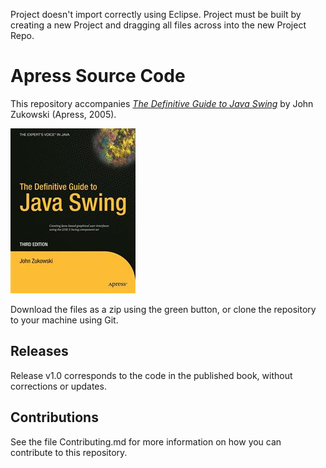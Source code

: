 Project doesn't import correctly using Eclipse. Project must be built by creating a new Project and dragging all files across into the new Project Repo.

# Apress Source Code

This repository accompanies [*The Definitive Guide to Java Swing*](http://www.apress.com/9781590594476) by John Zukowski (Apress, 2005).

![Cover image](9781590594476.jpg)

Download the files as a zip using the green button, or clone the repository to your machine using Git.

## Releases

Release v1.0 corresponds to the code in the published book, without corrections or updates.

## Contributions

See the file Contributing.md for more information on how you can contribute to this repository.
